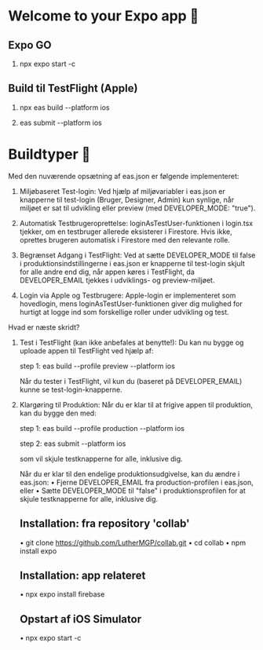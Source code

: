 # Welcome to your Expo app 👋

## Expo GO

1. npx expo start -c

## Build til TestFlight (Apple)

1. npx eas build --platform ios

2. eas submit --platform ios

# Buildtyper 👋

Med den nuværende opsætning af eas.json er følgende implementeret:

1. Miljøbaseret Test-login:
   Ved hjælp af miljøvariabler i eas.json er knapperne til test-login (Bruger, Designer, Admin) kun synlige, når miljøet er sat til udvikling eller preview (med DEVELOPER_MODE: "true").

2. Automatisk Testbrugeroprettelse:
   loginAsTestUser-funktionen i login.tsx tjekker, om en testbruger allerede eksisterer i Firestore. Hvis ikke, oprettes brugeren automatisk i Firestore med den relevante rolle.

3. Begrænset Adgang i TestFlight:
   Ved at sætte DEVELOPER_MODE til false i produktionsindstillingerne i eas.json er knapperne til test-login skjult for alle andre end dig, når appen køres i TestFlight, da DEVELOPER_EMAIL tjekkes i udviklings- og preview-miljøet.

4. Login via Apple og Testbrugere:
   Apple-login er implementeret som hovedlogin, mens loginAsTestUser-funktionen giver dig mulighed for hurtigt at logge ind som forskellige roller under udvikling og test.

Hvad er næste skridt?

1. Test i TestFlight (kan ikke anbefales at benytte!):
   Du kan nu bygge og uploade appen til TestFlight ved hjælp af:

   step 1:
   eas build --profile preview --platform ios

   Når du tester i TestFlight, vil kun du (baseret på DEVELOPER_EMAIL) kunne se test-login-knapperne.

2. Klargøring til Produktion:
   Når du er klar til at frigive appen til produktion, kan du bygge den med:

   step 1:
   eas build --profile production --platform ios

   step 2:
   eas submit --platform ios

   som vil skjule testknapperne for alle, inklusive dig.

   Når du er klar til den endelige produktionsudgivelse, kan du ændre i eas.json:
   • Fjerne DEVELOPER_EMAIL fra production-profilen i eas.json, eller
   • Sætte DEVELOPER_MODE til "false" i produktionsprofilen for at skjule testknapperne for alle, inklusive dig.

   ## Installation: fra repository 'collab'

   • git clone https://github.com/LutherMGP/collab.git
   • cd collab
   • npm install expo

   ## Installation: app relateret

   • npx expo install firebase

   ## Opstart af iOS Simulator

   • npx expo start -c
